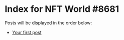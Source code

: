 # Index for NFT World #8681
Posts will be displayed in the order below:

- [Your first post](./001-first.md)

